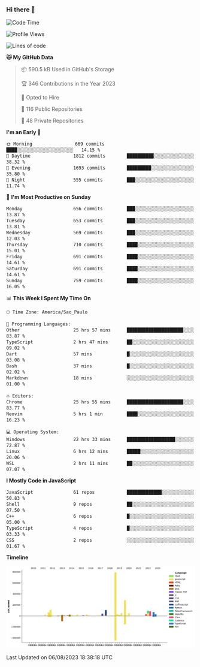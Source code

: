 ### Hi there 👋

<!--START_SECTION:waka-->
![Code Time](http://img.shields.io/badge/Code%20Time-4%2C853%20hrs%2047%20mins-blue)

![Profile Views](http://img.shields.io/badge/Profile%20Views-9-blue)

![Lines of code](https://img.shields.io/badge/From%20Hello%20World%20I%27ve%20Written-2.0%20million%20lines%20of%20code-blue)

**🐱 My GitHub Data** 

> 📦 590.5 kB Used in GitHub's Storage 
 > 
> 🏆 346 Contributions in the Year 2023
 > 
> 💼 Opted to Hire
 > 
> 📜 116 Public Repositories 
 > 
> 🔑 48 Private Repositories 
 > 
**I'm an Early 🐤** 

```text
🌞 Morning                669 commits         ████░░░░░░░░░░░░░░░░░░░░░   14.15 % 
🌆 Daytime                1812 commits        ██████████░░░░░░░░░░░░░░░   38.32 % 
🌃 Evening                1693 commits        █████████░░░░░░░░░░░░░░░░   35.80 % 
🌙 Night                  555 commits         ███░░░░░░░░░░░░░░░░░░░░░░   11.74 % 
```
📅 **I'm Most Productive on Sunday** 

```text
Monday                   656 commits         ███░░░░░░░░░░░░░░░░░░░░░░   13.87 % 
Tuesday                  653 commits         ███░░░░░░░░░░░░░░░░░░░░░░   13.81 % 
Wednesday                569 commits         ███░░░░░░░░░░░░░░░░░░░░░░   12.03 % 
Thursday                 710 commits         ████░░░░░░░░░░░░░░░░░░░░░   15.01 % 
Friday                   691 commits         ████░░░░░░░░░░░░░░░░░░░░░   14.61 % 
Saturday                 691 commits         ████░░░░░░░░░░░░░░░░░░░░░   14.61 % 
Sunday                   759 commits         ████░░░░░░░░░░░░░░░░░░░░░   16.05 % 
```


📊 **This Week I Spent My Time On** 

```text
🕑︎ Time Zone: America/Sao_Paulo

💬 Programming Languages: 
Other                    25 hrs 57 mins      █████████████████████░░░░   83.87 % 
TypeScript               2 hrs 47 mins       ██░░░░░░░░░░░░░░░░░░░░░░░   09.02 % 
Dart                     57 mins             █░░░░░░░░░░░░░░░░░░░░░░░░   03.08 % 
Bash                     37 mins             █░░░░░░░░░░░░░░░░░░░░░░░░   02.02 % 
Markdown                 18 mins             ░░░░░░░░░░░░░░░░░░░░░░░░░   01.00 % 

🔥 Editors: 
Chrome                   25 hrs 55 mins      █████████████████████░░░░   83.77 % 
Neovim                   5 hrs 1 min         ████░░░░░░░░░░░░░░░░░░░░░   16.23 % 

💻 Operating System: 
Windows                  22 hrs 33 mins      ██████████████████░░░░░░░   72.87 % 
Linux                    6 hrs 12 mins       █████░░░░░░░░░░░░░░░░░░░░   20.06 % 
WSL                      2 hrs 11 mins       ██░░░░░░░░░░░░░░░░░░░░░░░   07.07 % 
```

**I Mostly Code in JavaScript** 

```text
JavaScript               61 repos            █████████████░░░░░░░░░░░░   50.83 % 
Shell                    9 repos             ██░░░░░░░░░░░░░░░░░░░░░░░   07.50 % 
C++                      6 repos             █░░░░░░░░░░░░░░░░░░░░░░░░   05.00 % 
TypeScript               4 repos             █░░░░░░░░░░░░░░░░░░░░░░░░   03.33 % 
CSS                      2 repos             ░░░░░░░░░░░░░░░░░░░░░░░░░   01.67 % 
```



**Timeline**

![Lines of Code chart](https://raw.githubusercontent.com/jampow/jampow/master/assets/bar_graph.png)


 Last Updated on 06/08/2023 18:38:18 UTC
<!--END_SECTION:waka-->
